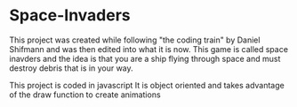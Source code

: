 # Space-Invaders

This project was created while following "the coding train" by Daniel Shifmann and was then edited into what it is now.
This game is called space inavders and the idea is that you are a ship flying through space and must destroy debris that is in your way.

This project is coded in javascript
It is object oriented and takes advantage of the draw function to create animations
